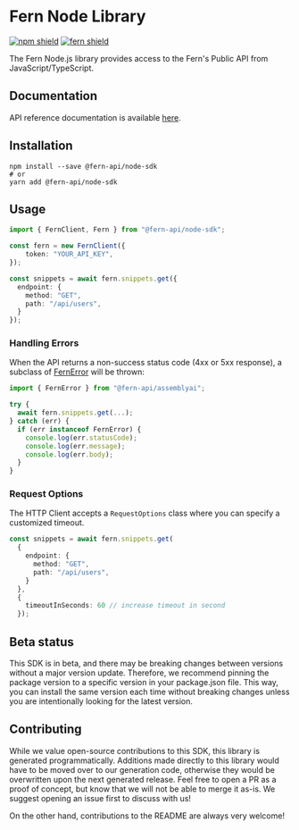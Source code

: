 # Fern Node Library

[![npm shield](https://img.shields.io/npm/v/@fern-api/node-sdk)](https://www.npmjs.com/package/@fern-api/node-sdk)
[![fern shield](https://img.shields.io/badge/%F0%9F%8C%BF-SDK%20generated%20by%20Fern-brightgreen)](https://github.com/fern-api/fern)

The Fern Node.js library provides access to the Fern's Public API from JavaScript/TypeScript.

## Documentation

API reference documentation is available [here](https://fern.docs.buildwithfern.com/api-reference/overview/introduction).

## Installation

```
npm install --save @fern-api/node-sdk
# or
yarn add @fern-api/node-sdk
```

## Usage
```typescript
import { FernClient, Fern } from "@fern-api/node-sdk";

const fern = new FernClient({
    token: "YOUR_API_KEY",
});

const snippets = await fern.snippets.get({
  endpoint: {
    method: "GET",
    path: "/api/users",
  }
});
```

### Handling Errors
When the API returns a non-success status code (4xx or 5xx response), 
a subclass of [FernError](./src/errors/FernError.ts)
will be thrown:

```ts
import { FernError } from "@fern-api/assemblyai";

try {
  await fern.snippets.get(...);
} catch (err) {
  if (err instanceof FernError) {
    console.log(err.statusCode); 
    console.log(err.message);
    console.log(err.body); 
  }
}
```

### Request Options

The HTTP Client accepts a `RequestOptions` class where you can specify 
a customized timeout. 

```typescript
const snippets = await fern.snippets.get(
  {
    endpoint: {
      method: "GET",
      path: "/api/users",
    }
  }, 
  {
    timeoutInSeconds: 60 // increase timeout in second
  });
```

## Beta status

This SDK is in beta, and there may be breaking changes between versions without a major version update. Therefore, we 
recommend pinning the package version to a specific version in your package.json file. This way, you can install the 
same version each time without breaking changes unless you are intentionally looking for the latest version.

## Contributing

While we value open-source contributions to this SDK, this library is generated programmatically. 
Additions made directly to this library would have to be moved over to our generation code, otherwise 
they would be overwritten upon the next generated release. Feel free to open a PR as a proof of concept, 
but know that we will not be able to merge it as-is. We suggest opening an issue first to discuss with us!

On the other hand, contributions to the README are always very welcome!
